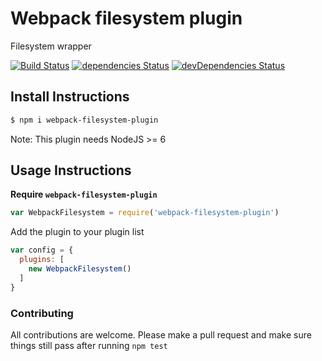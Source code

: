 # Webpack filesystem plugin

Filesystem wrapper

[![Build Status](https://travis-ci.org/iGitScor/webpack-filesystem-plugin.svg?branch=master)](https://travis-ci.org/iGitScor/webpack-filesystem-plugin)
[![dependencies Status](https://david-dm.org/iGitScor/webpack-filesystem-plugin/status.svg)](https://david-dm.org/iGitScor/webpack-filesystem-plugin)
[![devDependencies Status](https://david-dm.org/iGitScor/webpack-filesystem-plugin/dev-status.svg)](https://david-dm.org/iGitScor/webpack-filesystem-plugin?type=dev)

## Install Instructions

```bash
$ npm i webpack-filesystem-plugin
```
Note: This plugin needs NodeJS >= 6

## Usage Instructions

**Require `webpack-filesystem-plugin`**
```javascript
var WebpackFilesystem = require('webpack-filesystem-plugin')
```

Add the plugin to your plugin list
```javascript
var config = {
  plugins: [
    new WebpackFilesystem()
  ]
}
```

### Contributing

All contributions are welcome. Please make a pull request and make sure things still pass after running `npm test`
